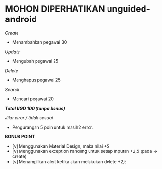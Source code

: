 # MOHON DIPERHATIKAN unguided-android

*Create*
- Menambahkan pegawai 30

*Update*
- Mengubah pegawai 25

*Delete*
- Menghapus pegawai 25

*Search*
- Mencari pegawai 20

***Total UGD 100 (tanpa bonus)***

*Jika error / tidak sesuai*
- Pengurangan 5 poin untuk masih2 error.

**BONUS POINT**
- [v] Menggunakan Material Design, maka nilai +5
- [v] Menggunakan exception handling untuk setiap inputan +2,5 (pada -> create)
- [v] Menampilkan alert ketika akan melakukan delete +2,5
